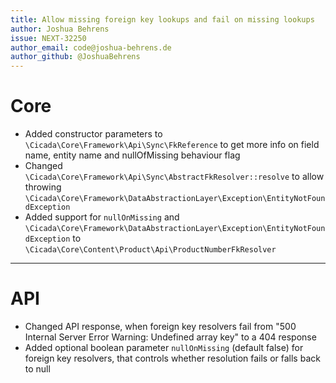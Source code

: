 ```yaml
---
title: Allow missing foreign key lookups and fail on missing lookups
author: Joshua Behrens
issue: NEXT-32250
author_email: code@joshua-behrens.de
author_github: @JoshuaBehrens
---
```

# Core
* Added constructor parameters to `\Cicada\Core\Framework\Api\Sync\FkReference` to get more info on field name, entity name and nullOfMissing behaviour flag
* Changed `\Cicada\Core\Framework\Api\Sync\AbstractFkResolver::resolve` to allow throwing `\Cicada\Core\Framework\DataAbstractionLayer\Exception\EntityNotFoundException`
* Added support for `nullOnMissing` and `\Cicada\Core\Framework\DataAbstractionLayer\Exception\EntityNotFoundException` to `\Cicada\Core\Content\Product\Api\ProductNumberFkResolver`
___
# API
* Changed API response, when foreign key resolvers fail from "500 Internal Server Error Warning: Undefined array key" to a 404 response
* Added optional boolean parameter `nullOnMissing` (default false) for foreign key resolvers, that controls whether resolution fails or falls back to null
